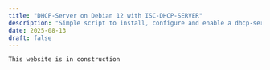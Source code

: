 ```yaml
---
title: "DHCP-Server on Debian 12 with ISC-DHCP-SERVER"
description: "Simple script to install, configure and enable a dhcp-server on a Debian Machine"
date: 2025-08-13
draft: false
---
```


``` 
This website is in construction
``` 